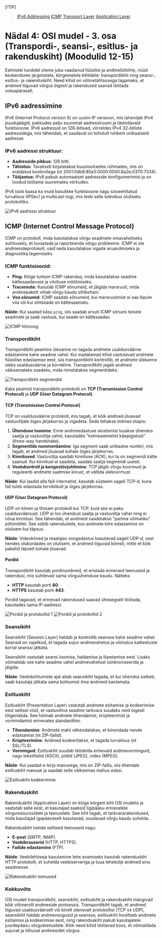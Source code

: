 [!TIP]
>[IPv6 Addressing](https://www.youtube.com/watch?v=0m4PJxUh-L8&list=PLk4NQNr6-L8onI6MaPcfsRZJOvFO3S5D6&index=16)
>[ICMP](https://www.youtube.com/watch?v=BLkTmio7ccc&list=PLk4NQNr6-L8onI6MaPcfsRZJOvFO3S5D6&index=17)
>[Transport Layer](https://www.youtube.com/watch?v=1UW6D6iP9Fc&list=PLk4NQNr6-L8onI6MaPcfsRZJOvFO3S5D6&index=18)
>[Application Layer](https://www.youtube.com/watch?v=It7gHtCFhpY&list=PLk4NQNr6-L8onI6MaPcfsRZJOvFO3S5D6&index=19)

# Nädal 4: OSI mudel - 3. osa (Transpordi-, seansi-, esitlus- ja rakenduskiht) (Moodulid 12-15)

Eelmistel tundidel oleme juba vaadanud füüsilisi ja andmelülikihte, nüüd keskendume järgmistele, kõrgematele kihtidele: transpordikiht ning seansi-, esitlus- ja rakenduskiht. Need kihid on võtmetähtsusega tagamaks, et andmed liiguvad võrgus õigesti ja rakendused saavad töötada ootuspäraselt.

## IPv6 aadressimine

IPv6 (Internet Protocol version 6) on uusim IP versioon, mis lahendab IPv4 puudujäägid, pakkudes palju suuremat aadressiruumi ja täiendavaid funktsioone. IPv6 aadressid on 128-bitised, võrreldes IPv4 32-bitiste aadressidega, mis tähendab, et saadaval on tohutult rohkem unikaalseid aadresse.

### IPv6 aadressi struktuur:
- **Aadresside pikkus:** 128 bitti.
- **Tähistus:** Tavaliselt kirjutatakse kuusnurksetes rühmades, mis on eraldatud koolonitega (nt 2001:0db8:85a3:0000:0000:8a2e:0370:7334).
- **Tööjaotus:** IPv6 pakub automaatset aadresside konfigureerimist ja on loodud töötama suuremates võrkudes.

IPv6 toob kaasa ka muid kasulikke funktsioone nagu sisseehitatud turvalisus (IPSec) ja multicast-tugi, mis teeb selle tulevikus oluliseks protokolliks.

![IPv6 aadressi struktuur](/lectures/images/ipv6_address_structure.png)

## ICMP (Internet Control Message Protocol)

ICMP on protokoll, mida kasutatakse võrgu seadmete omavaheliseks suhtluseks, et tuvastada ja raporteerida võrgu probleeme. ICMP ei ole andmesideprotokoll, vaid seda kasutatakse vigade aruandmiseks ja diagnostika tegemiseks.

### ICMP funktsioonid:
- **Ping:** Kõige tuntum ICMP rakendus, mida kasutatakse seadme kättesaadavuse ja viivituse mõõtmiseks.
- **Traceroute:** Kasutab ICMP sõnumeid, et jälgida marsruuti, mida andmepakett võtab võrgu kaudu sihtkohani.
- **Vea sõnumid:** ICMP saadab sõnumeid, kui marsruutimist ei saa lõpule viia või kui sihtseade on kättesaamatu.

**Näide:** Kui saadad käsu `ping`, siis saadab arvuti ICMP sõnumi teisele seadmele ja saab vastuse, kui seade on kättesaadav.

![ICMP töövoog](/lectures/images/icmp_workflow.png)

### Transpordikiht

Transpordikihi peamine ülesanne on tagada andmete usaldusväärne edastamine kahe seadme vahel. Kui madalamad kihid vastutavad andmete füüsilise edastamise eest, siis transpordikiht kontrollib, et andmete ülekanne oleks usaldusväärne ja korrektne. Transpordikiht jagab andmed väiksemateks osadeks, mida nimetatakse segmentideks.

![Transpordikihi segmendid](/lectures/images/transport_layer_segments.png)

Kaks peamist transpordikihi protokolli on **TCP (Transmission Control Protocol)** ja **UDP (User Datagram Protocol)**.

#### TCP (Transmission Control Protocol)

TCP on usaldusväärne protokoll, mis tagab, et kõik andmed jõuavad vastuvõtjale õiges järjekorras ja vigadeta. Seda tehakse mitmes etapis:

1. **Ühenduse loomine**: Enne andmeedastuse alustamist luuakse ühendus saatja ja vastuvõtja vahel, kasutades "kolmeastmelist käepigistust" (three-way handshake).
2. **Segmentide nummerdamine**: Iga segment saab unikaalse numbri, mis tagab, et andmed jõuavad kohale õiges järjekorras.
3. **Kinnitused**: Vastuvõtja saadab kinnituse (ACK), kui ta on segmendi kätte saanud. Kui kinnitust ei saadeta, saadab saatja segmendi uuesti.
4. **Voolukontroll ja kongestiivjuhtimine**: TCP jälgib võrgu koormust ja reguleerib andmete saatmise kiirust, et vältida ülekoormust.

**Näide**: Kui laadid alla faili internetist, kasutab süsteem sageli TCP-d, kuna fail tuleb edastada terviklikult ja õiges järjekorras.

#### UDP (User Datagram Protocol)

UDP on kiirem ja lihtsam protokoll kui TCP, kuid see ei paku usaldusväärsust. UDP ei loo ühendust saatja ja vastuvõtja vahel ning ei nõua kinnitusi. See tähendab, et andmeid saadetakse "parima võimaliku" põhimõttel. See sobib rakendustele, kus andmete kiire edastamine on olulisem kui täpsus.

**Näide**: Videokõned ja reaalajas voogedastus kasutavad sageli UDP-d, sest nendes olukordades on olulisem, et andmed liiguvad kiiresti, mitte et kõik paketid täpselt kohale jõuavad.

#### Pordid

Transpordikiht kasutab pordinumbreid, et eristada erinevaid teenuseid ja rakendusi, mis suhtlevad sama võrguühenduse kaudu. Näiteks:
- **HTTP** kasutab porti **80**.
- **HTTPS** kasutab porti **443**.

Pordid tagavad, et erinevad rakendused saavad üheaegselt töötada, kasutades sama IP-aadressi.

![Pordid ja protokollid 1](/lectures/images/ports_and_protocols1.png)
![Pordid ja protokollid 2](/lectures/images/ports_and_protocols2.png)

### Seansikiht

Seansikiht (Session Layer) haldab ja kontrollib seansse kahe seadme vahel. Seansid on vajalikud, et tagada sujuv andmevahetus ja võimalus katkestuste korral seanssi jätkata.

Seansikiht vastutab seansi loomise, haldamise ja lõpetamise eest. Lisaks võimaldab see kahe seadme vahel andmevahetust sünkroniseerida ja jälgida.

**Näide**: Veebikohtumiste ajal aitab seansikiht tagada, et kui ühendus katkeb, saab kasutaja jätkata sama kohtumist ilma andmeid kaotamata.

### Esitluskiht

Esitluskiht (Presentation Layer) vastutab andmete esitamise ja kodeerimise eest sellisel viisil, et vastuvõtva seadme tarkvara suudaks neid õigesti tõlgendada. See hõlmab andmete tihendamist, krüpteerimist ja vormindamist erinevates standardites.

- **Tihendamine**: Andmete maht vähendatakse, et kiirendada nende edastamist (nt ZIP-failid).
- **Krüpteerimine**: Andmed kodeeritakse, et tagada turvalisus (nt SSL/TLS).
- **Vormingud**: Esitluskiht suudab töödelda erinevaid andmevorminguid, nagu tekstifailid (ASCII), pildid (JPEG), video (MPEG).

**Näide**: Kui saadad e-kirja manusega, mis on ZIP-failis, siis tihendab esitluskiht manuse ja saadab selle väiksemas mahus edasi.

![Esitluskihi kodeerimine](/lectures/images/presentation_layer_encoding.png)

### Rakenduskiht

Rakenduskiht (Application Layer) on kõige kõrgem kiht OSI mudelis ja vastutab selle eest, et kasutajad saaksid ligipääsu erinevatele võrguressurssidele ja teenustele. See kiht tagab, et tarkvararakendused, mida kasutajad igapäevaselt kasutavad, suudavad võrgu kaudu suhelda.

Rakenduskiht toetab selliseid teenuseid nagu:
- **E-post** (SMTP, IMAP).
- **Veebibrauserid** (HTTP, HTTPS).
- **Failide edastamine** (FTP).

**Näide**: Veebilehitseja kasutamine lehe avamiseks kasutab rakenduskihi HTTP protokolli, et suhelda veebiserveriga ja tuua lehekülje andmed sinu seadmesse.

![Rakenduskihi teenused](/lectures/images/application_layer_services.png)

### Kokkuvõte

OSI mudeli transpordikiht, seansikiht, esitluskiht ja rakenduskiht mängivad kõik võtmerolli andmeside protsessis. Transpordikiht tagab, et andmed liiguvad usaldusväärselt või kiirelt olenevalt protokollist (TCP vs UDP), seansikiht haldab andmevoogusid ja seansse, esitluskiht hoolitseb andmete esitamise ja kodeerimise eest, ning rakenduskiht pakub kasutajatele juurdepääsu võrguteenustele. Kõik need kihid töötavad koos, et võimaldada sujuvat ja tõhusat andmesidet võrgus.
